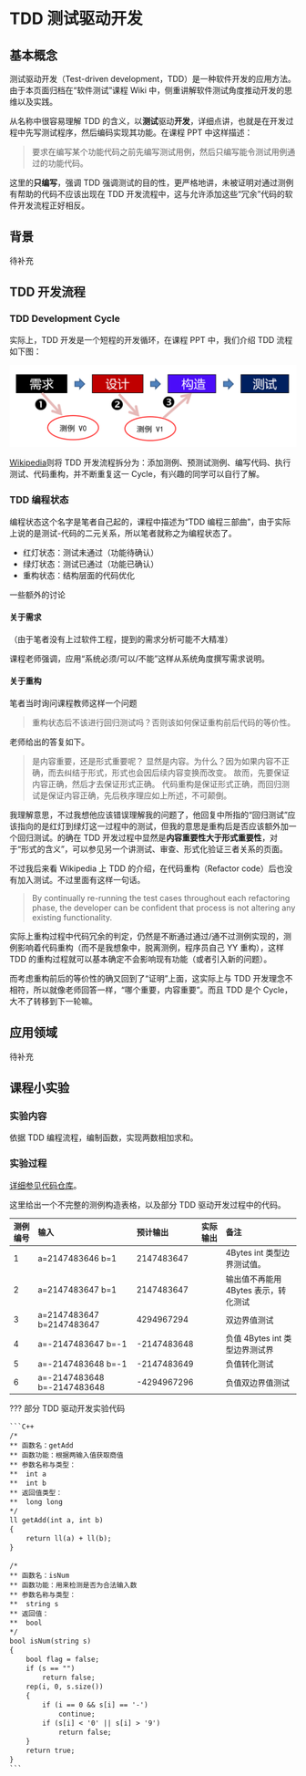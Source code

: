 # TDD 测试驱动开发

## 基本概念

测试驱动开发（Test-driven development，TDD）是一种软件开发的应用方法。由于本页面归档在“软件测试”课程 Wiki 中，侧重讲解软件测试角度推动开发的思维以及实践。

从名称中很容易理解 TDD 的含义，以**测试**驱动**开发**，详细点讲，也就是在开发过程中先写测试程序，然后编码实现其功能。在课程 PPT 中这样描述：

> 要求在编写某个功能代码之前先编写测试用例，然后只编写能令测试用例通过的功能代码。

这里的**只编写**，强调 TDD 强调测试的目的性，更严格地讲，未被证明对通过测例有帮助的代码不应该出现在 TDD 开发流程中，这与允许添加这些“冗余”代码的软件开发流程正好相反。

## 背景

<!-- TODO -->

待补充

## TDD 开发流程

### TDD Development Cycle

实际上，TDD 开发是一个短程的开发循环，在课程 PPT 中，我们介绍 TDD 流程如下图：

![TDD](./images/tdd.png)

[Wikipedia](https://en.wikipedia.org/wiki/Test-driven_development)则将 TDD 开发流程拆分为：添加测例、预测试测例、编写代码、执行测试、代码重构，并不断重复这一 Cycle，有兴趣的同学可以自行了解。

### TDD 编程状态

编程状态这个名字是笔者自己起的，课程中描述为“TDD 编程三部曲”，由于实际上说的是测试-代码的二元关系，所以笔者就称之为编程状态了。

- 红灯状态：测试未通过（功能待确认）
- 绿灯状态：测试已通过（功能已确认）
- 重构状态：结构层面的代码优化

一些额外的讨论

#### 关于需求

（由于笔者没有上过软件工程，提到的需求分析可能不大精准）

课程老师强调，应用“系统必须/可以/不能”这样从系统角度撰写需求说明。

#### 关于重构

笔者当时询问课程教师这样一个问题

> 重构状态后不该进行回归测试吗？否则该如何保证重构前后代码的等价性。

老师给出的答复如下。

> 是内容重要，还是形式重要呢？
> 显然是内容。为什么？因为如果内容不正确，而去纠结于形式，形式也会因后续内容变换而改变。
> 故而，先要保证内容正确，然后才去保证形式正确。
> 代码重构是保证形式正确，而回归测试是保证内容正确，先后秩序理应如上所述，不可颠倒。

我理解意思，不过我想他应该错误理解我的问题了，他回复中所指的“回归测试”应该指向的是红灯到绿灯这一过程中的测试，但我的意思是重构后是否应该额外加一个回归测试。的确在 TDD 开发过程中显然是**内容重要性大于形式重要性**，对于“形式的含义”，可以参见另一个讲测试、审查、形式化验证三者关系的页面。

<!-- TODO -->

不过我后来看 Wikipedia 上 TDD 的介绍，在代码重构（Refactor code）后也没有加入测试。不过里面有这样一句话。

> By continually re-running the test cases throughout each refactoring phase, the developer can be confident that process is not altering any existing functionality.

实际上重构过程中代码冗余的判定，仍然是不断通过通过/通不过测例实现的，测例影响着代码重构（而不是我想象中，脱离测例，程序员自己 YY 重构），这样 TDD 的重构过程就可以基本确定不会影响现有功能（或者引入新的问题）。

而考虑重构前后的等价性的确又回到了“证明”上面，这实际上与 TDD 开发理念不相符，所以就像老师回答一样，“哪个重要，内容重要”。而且 TDD 是个 Cycle，大不了转移到下一轮嘛。

## 应用领域

<!-- TODO -->

待补充

## 课程小实验

### 实验内容

依据 TDD 编程流程，编制函数，实现两数相加求和。

### 实验过程

<!-- TODO 指向代码仓库 -->

[详细参见代码仓库](https://github.com/leo6033/CSU_CS_Experiment/tree/master/%E5%AE%9E%E9%AA%8C%E8%AF%BE%E8%AE%BE%E4%BB%A3%E7%A0%81/SoftwareTesting)。

这里给出一个不完整的测例构造表格，以及部分 TDD 驱动开发过程中的代码。

| 测例编号 | 输入                        | 预计输出    | 实际输出 | 备注                                 |
| :------- | :-------------------------- | :---------- | :------- | :----------------------------------- |
| 1        | a=2147483646 b=1            | 2147483647  |          | 4Bytes int 类型边界测试值。          |
| 2        | a=2147483647 b=1            | 2147483647  |          | 输出值不再能用 4Bytes 表示，转化测试 |
| 3        | a=2147483647 b=2147483647   | 4294967294  |          | 双边界值测试                         |
| 4        | a=-2147483647 b=-1          | -2147483648 |          | 负值 4Bytes int 类型边界测试界       |
| 5        | a=-2147483648 b=-1          | -2147483649 |          | 负值转化测试                         |
| 6        | a=-2147483648 b=-2147483648 | -4294967296 |          | 负值双边界值测试                     |

??? 部分 TDD 驱动开发实验代码

    ```C++
    /*
    ** 函数名：getAdd
    ** 函数功能：根据两输入值获取商值
    ** 参数名称与类型：
    **  int a
    **  int b
    ** 返回值类型：
    **  long long
    */
    ll getAdd(int a, int b)
    {
        return ll(a) + ll(b);
    }

    /*
    ** 函数名：isNum
    ** 函数功能：用来检测是否为合法输入数
    ** 参数名称与类型：
    **  string s
    ** 返回值：
    **  bool
    */
    bool isNum(string s)
    {
        bool flag = false;
        if (s == "")
            return false;
        rep(i, 0, s.size())
        {
            if (i == 0 && s[i] == '-')
                continue;
            if (s[i] < '0' || s[i] > '9')
                return false;
        }
        return true;
    }
    ```
